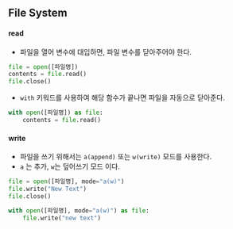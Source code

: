 ## File System

#### read

- 파일을 열어 변수에 대입하면, 파일 변수를 닫아주어야 한다.

```python
file = open([파일명])
contents = file.read()
file.close()
```

- `with` 키워드를 사용하여 해당 함수가 끝나면 파일을 자동으로 닫아준다.

```python
with open([파일명]) as file:
    contents = file.read()
```

#### write

- 파일을 쓰기 위해서는 `a(append)` 또는 `w(write)` 모드를 사용한다.
- `a` 는 추가, `w`는 덮어쓰기 모드 이다.

```python
file = open([파일명], mode="a(w)")
file.write("New Text")
file.close()
```

```python
with open([파일명], mode="a(w)") as file:
    file.write("new text")
```